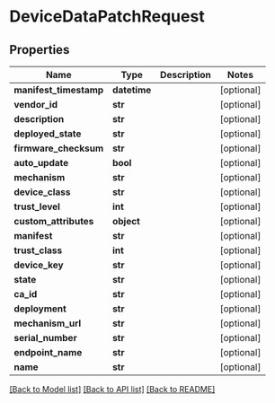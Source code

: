 # DeviceDataPatchRequest

## Properties
Name | Type | Description | Notes
------------ | ------------- | ------------- | -------------
**manifest_timestamp** | **datetime** |  | [optional] 
**vendor_id** | **str** |  | [optional] 
**description** | **str** |  | [optional] 
**deployed_state** | **str** |  | [optional] 
**firmware_checksum** | **str** |  | [optional] 
**auto_update** | **bool** |  | [optional] 
**mechanism** | **str** |  | [optional] 
**device_class** | **str** |  | [optional] 
**trust_level** | **int** |  | [optional] 
**custom_attributes** | **object** |  | [optional] 
**manifest** | **str** |  | [optional] 
**trust_class** | **int** |  | [optional] 
**device_key** | **str** |  | [optional] 
**state** | **str** |  | [optional] 
**ca_id** | **str** |  | [optional] 
**deployment** | **str** |  | [optional] 
**mechanism_url** | **str** |  | [optional] 
**serial_number** | **str** |  | [optional] 
**endpoint_name** | **str** |  | [optional] 
**name** | **str** |  | [optional] 

[[Back to Model list]](../README.md#documentation-for-models) [[Back to API list]](../README.md#documentation-for-api-endpoints) [[Back to README]](../README.md)


